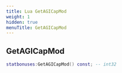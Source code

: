```yaml
---
title: Lua GetAGICapMod
weight: 1
hidden: true
menuTitle: GetAGICapMod
---
```

## GetAGICapMod
```lua
statbonuses:GetAGICapMod() const; -- int32
```